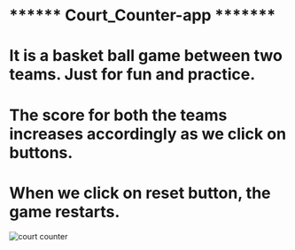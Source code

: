 # ****** Court_Counter-app *******
# It is a basket ball game between two teams. Just for fun and practice.
# The score for both the teams increases accordingly as we click on buttons.
# When we click on reset button, the game restarts.








![court counter](https://user-images.githubusercontent.com/54746811/159155080-4bce4a5a-7b44-4f5d-985f-5544b7629f83.jpeg)
